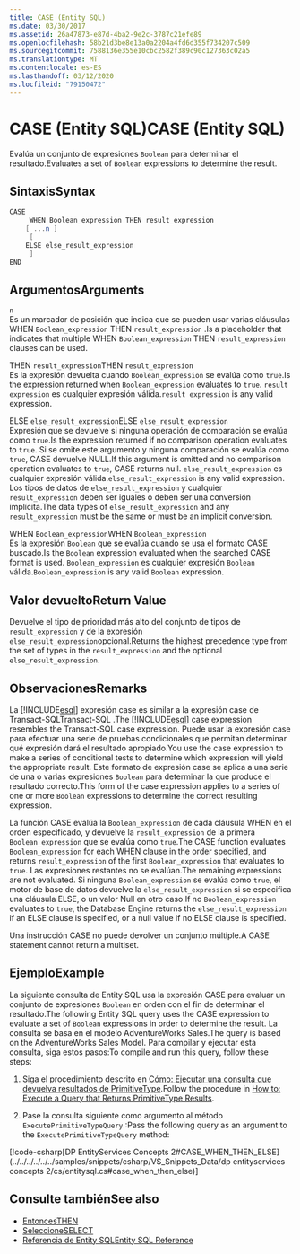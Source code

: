 ```yaml
---
title: CASE (Entity SQL)
ms.date: 03/30/2017
ms.assetid: 26a47873-e87d-4ba2-9e2c-3787c21efe89
ms.openlocfilehash: 58b21d3be8e13a0a2204a4fd6d355f734207c509
ms.sourcegitcommit: 7588136e355e10cbc2582f389c90c127363c02a5
ms.translationtype: MT
ms.contentlocale: es-ES
ms.lasthandoff: 03/12/2020
ms.locfileid: "79150472"
---
```

# <a name="case-entity-sql"></a><span data-ttu-id="2a52a-102">CASE (Entity SQL)</span><span class="sxs-lookup"><span data-stu-id="2a52a-102">CASE (Entity SQL)</span></span>
<span data-ttu-id="2a52a-103">Evalúa un conjunto de expresiones `Boolean` para determinar el resultado.</span><span class="sxs-lookup"><span data-stu-id="2a52a-103">Evaluates a set of `Boolean` expressions to determine the result.</span></span>  
  
## <a name="syntax"></a><span data-ttu-id="2a52a-104">Sintaxis</span><span class="sxs-lookup"><span data-stu-id="2a52a-104">Syntax</span></span>  
  
```csharp  
CASE  
     WHEN Boolean_expression THEN result_expression
    [ ...n ]
     [
    ELSE else_result_expression
     ]
END  
```  
  
## <a name="arguments"></a><span data-ttu-id="2a52a-105">Argumentos</span><span class="sxs-lookup"><span data-stu-id="2a52a-105">Arguments</span></span>  
 `n`  
 <span data-ttu-id="2a52a-106">Es un marcador de posición que indica que se pueden usar varias cláusulas WHEN `Boolean_expression` THEN `result_expression` .</span><span class="sxs-lookup"><span data-stu-id="2a52a-106">Is a placeholder that indicates that multiple WHEN `Boolean_expression` THEN `result_expression` clauses can be used.</span></span>  
  
 <span data-ttu-id="2a52a-107">THEN `result_expression`</span><span class="sxs-lookup"><span data-stu-id="2a52a-107">THEN `result_expression`</span></span>  
 <span data-ttu-id="2a52a-108">Es la expresión devuelta cuando `Boolean_expression` se evalúa como `true`.</span><span class="sxs-lookup"><span data-stu-id="2a52a-108">Is the expression returned when `Boolean_expression` evaluates to `true`.</span></span> <span data-ttu-id="2a52a-109">`result expression` es cualquier expresión válida.</span><span class="sxs-lookup"><span data-stu-id="2a52a-109">`result expression` is any valid expression.</span></span>  
  
 <span data-ttu-id="2a52a-110">ELSE `else_result_expression`</span><span class="sxs-lookup"><span data-stu-id="2a52a-110">ELSE `else_result_expression`</span></span>  
 <span data-ttu-id="2a52a-111">Expresión que se devuelve si ninguna operación de comparación se evalúa como `true`.</span><span class="sxs-lookup"><span data-stu-id="2a52a-111">Is the expression returned if no comparison operation evaluates to `true`.</span></span> <span data-ttu-id="2a52a-112">Si se omite este argumento y ninguna comparación se evalúa como `true`, CASE devuelve NULL.</span><span class="sxs-lookup"><span data-stu-id="2a52a-112">If this argument is omitted and no comparison operation evaluates to `true`, CASE returns null.</span></span> <span data-ttu-id="2a52a-113">`else_result_expression` es cualquier expresión válida.</span><span class="sxs-lookup"><span data-stu-id="2a52a-113">`else_result_expression` is any valid expression.</span></span> <span data-ttu-id="2a52a-114">Los tipos de datos de `else_result_expression` y cualquier `result_expression` deben ser iguales o deben ser una conversión implícita.</span><span class="sxs-lookup"><span data-stu-id="2a52a-114">The data types of `else_result_expression` and any `result_expression` must be the same or must be an implicit conversion.</span></span>  
  
 <span data-ttu-id="2a52a-115">WHEN `Boolean_expression`</span><span class="sxs-lookup"><span data-stu-id="2a52a-115">WHEN `Boolean_expression`</span></span>  
 <span data-ttu-id="2a52a-116">Es la expresión `Boolean` que se evalúa cuando se usa el formato CASE buscado.</span><span class="sxs-lookup"><span data-stu-id="2a52a-116">Is the `Boolean` expression evaluated when the searched CASE format is used.</span></span> <span data-ttu-id="2a52a-117">`Boolean_expression` es cualquier expresión `Boolean` válida.</span><span class="sxs-lookup"><span data-stu-id="2a52a-117">`Boolean_expression` is any valid `Boolean` expression.</span></span>  
  
## <a name="return-value"></a><span data-ttu-id="2a52a-118">Valor devuelto</span><span class="sxs-lookup"><span data-stu-id="2a52a-118">Return Value</span></span>  
 <span data-ttu-id="2a52a-119">Devuelve el tipo de prioridad más alto del conjunto de tipos de `result_expression` y de la expresión `else_result_expression`opcional.</span><span class="sxs-lookup"><span data-stu-id="2a52a-119">Returns the highest precedence type from the set of types in the `result_expression` and the optional `else_result_expression`.</span></span>  
  
## <a name="remarks"></a><span data-ttu-id="2a52a-120">Observaciones</span><span class="sxs-lookup"><span data-stu-id="2a52a-120">Remarks</span></span>  
 <span data-ttu-id="2a52a-121">La [!INCLUDE[esql](../../../../../../includes/esql-md.md)] expresión case es similar a la expresión case de Transact-SQLTransact-SQL .</span><span class="sxs-lookup"><span data-stu-id="2a52a-121">The [!INCLUDE[esql](../../../../../../includes/esql-md.md)] case expression resembles the Transact-SQL case expression.</span></span> <span data-ttu-id="2a52a-122">Puede usar la expresión case para efectuar una serie de pruebas condicionales que permitan determinar qué expresión dará el resultado apropiado.</span><span class="sxs-lookup"><span data-stu-id="2a52a-122">You use the case expression to make a series of conditional tests to determine which expression will yield the appropriate result.</span></span> <span data-ttu-id="2a52a-123">Este formato de expresión case se aplica a una serie de una o varias expresiones `Boolean` para determinar la que produce el resultado correcto.</span><span class="sxs-lookup"><span data-stu-id="2a52a-123">This form of the case expression applies to a series of one or more `Boolean` expressions to determine the correct resulting expression.</span></span>  
  
 <span data-ttu-id="2a52a-124">La función CASE evalúa la `Boolean_expression` de cada cláusula WHEN en el orden especificado, y devuelve la `result_expression` de la primera `Boolean_expression` que se evalúa como `true`.</span><span class="sxs-lookup"><span data-stu-id="2a52a-124">The CASE function evaluates `Boolean_expression` for each WHEN clause in the order specified, and returns `result_expression` of the first `Boolean_expression` that evaluates to `true`.</span></span> <span data-ttu-id="2a52a-125">Las expresiones restantes no se evalúan.</span><span class="sxs-lookup"><span data-stu-id="2a52a-125">The remaining expressions are not evaluated.</span></span> <span data-ttu-id="2a52a-126">Si ninguna `Boolean_expression` se evalúa como `true`, el motor de base de datos devuelve la `else_result_expression` si se especifica una cláusula ELSE, o un valor Null en otro caso.</span><span class="sxs-lookup"><span data-stu-id="2a52a-126">If no `Boolean_expression` evaluates to `true`, the Database Engine returns the `else_result_expression` if an ELSE clause is specified, or a null value if no ELSE clause is specified.</span></span>  
  
 <span data-ttu-id="2a52a-127">Una instrucción CASE no puede devolver un conjunto múltiple.</span><span class="sxs-lookup"><span data-stu-id="2a52a-127">A CASE statement cannot return a multiset.</span></span>  
  
## <a name="example"></a><span data-ttu-id="2a52a-128">Ejemplo</span><span class="sxs-lookup"><span data-stu-id="2a52a-128">Example</span></span>  
 <span data-ttu-id="2a52a-129">La siguiente consulta de Entity SQL usa la expresión CASE para evaluar un conjunto de expresiones `Boolean` en orden con el fin de determinar el resultado.</span><span class="sxs-lookup"><span data-stu-id="2a52a-129">The following Entity SQL query uses the CASE expression to evaluate a set of `Boolean` expressions in order to determine the result.</span></span> <span data-ttu-id="2a52a-130">La consulta se basa en el modelo AdventureWorks Sales.</span><span class="sxs-lookup"><span data-stu-id="2a52a-130">The query is based on the AdventureWorks Sales Model.</span></span> <span data-ttu-id="2a52a-131">Para compilar y ejecutar esta consulta, siga estos pasos:</span><span class="sxs-lookup"><span data-stu-id="2a52a-131">To compile and run this query, follow these steps:</span></span>  
  
1. <span data-ttu-id="2a52a-132">Siga el procedimiento descrito en [Cómo: Ejecutar una consulta que devuelva resultados de PrimitiveType](../how-to-execute-a-query-that-returns-primitivetype-results.md).</span><span class="sxs-lookup"><span data-stu-id="2a52a-132">Follow the procedure in [How to: Execute a Query that Returns PrimitiveType Results](../how-to-execute-a-query-that-returns-primitivetype-results.md).</span></span>  
  
2. <span data-ttu-id="2a52a-133">Pase la consulta siguiente como argumento al método `ExecutePrimitiveTypeQuery` :</span><span class="sxs-lookup"><span data-stu-id="2a52a-133">Pass the following query as an argument to the `ExecutePrimitiveTypeQuery` method:</span></span>  
  
 [!code-csharp[DP EntityServices Concepts 2#CASE_WHEN_THEN_ELSE](../../../../../../samples/snippets/csharp/VS_Snippets_Data/dp entityservices concepts 2/cs/entitysql.cs#case_when_then_else)]  
  
## <a name="see-also"></a><span data-ttu-id="2a52a-134">Consulte también</span><span class="sxs-lookup"><span data-stu-id="2a52a-134">See also</span></span>

- [<span data-ttu-id="2a52a-135">Entonces</span><span class="sxs-lookup"><span data-stu-id="2a52a-135">THEN</span></span>](then-entity-sql.md)
- [<span data-ttu-id="2a52a-136">Seleccione</span><span class="sxs-lookup"><span data-stu-id="2a52a-136">SELECT</span></span>](select-entity-sql.md)
- [<span data-ttu-id="2a52a-137">Referencia de Entity SQL</span><span class="sxs-lookup"><span data-stu-id="2a52a-137">Entity SQL Reference</span></span>](entity-sql-reference.md)
